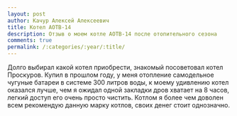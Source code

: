 ```yaml
---
layout: post
author: Качур Алексей Алексеевич
title: Котел АОТВ-14
description: Отзыв о моем котле АОТВ-14 после отопительного сезона
comments: true
permalink: /:categories/:year/:title/
---
```

Долго выбирал какой котел приобрести, знакомый посоветовал котел Проскуров. Купил в прошлом году, у меня отопление самодельное чугуные батареи в системе 300 литров воды, к моему удивлению котел оказался лучше, чем я ожидал одной закладки дров хватает на 8 часов, легкий доступ его очень просто чистить. Котлом я более чем доволен всем рекомендую данную марку котлов, своих денег стоит однозначно.
